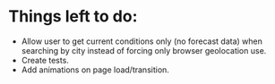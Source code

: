 # Things left to do:

* Allow user to get current conditions only (no forecast data) when searching by city instead of forcing only browser geolocation use.
* Create tests.
* Add animations on page load/transition.